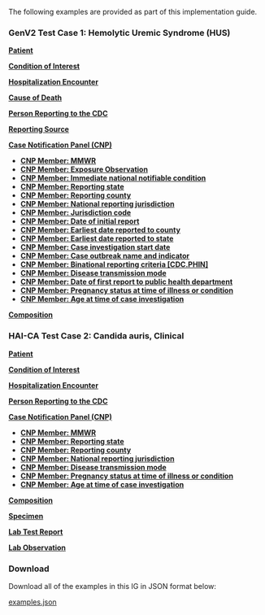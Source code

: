 The following examples are provided as part of this implementation guide.

### GenV2 Test Case 1: Hemolytic Uremic Syndrome (HUS)

**[Patient](Patient-GenV2-TC-Patient.html)**

**[Condition of Interest](Condition-GenV2-TC-Condition.html)**

**[Hospitalization Encounter](Encounter-GenV2-TC-Hospitalization.html)**

**[Cause of Death](Observation-GenV2-TC-CauseOfDeath.html)**

**[Person Reporting to the CDC](Practitioner-GenV2-TC-Person-Reporting.html)**

**[Reporting Source](Organization-GenV2-TC-Reporting-Source.html)**

**[Case Notification Panel (CNP)](Observation-GenV2-TC-CNP.html)**

  * **[CNP Member: MMWR](Observation-GenV2-TC-MMWR.html)**
  * **[CNP Member: Exposure Observation](Observation-GenV2-TC-Exposure.html)**
  * **[CNP Member: Immediate national notifiable condition](Observation-GenV2-TC-CNP-Member1.html)**
  * **[CNP Member: Reporting state](Observation-GenV2-TC-CNP-Member2.html)**
  * **[CNP Member: Reporting county](Observation-GenV2-TC-CNP-Member3.html)**
  * **[CNP Member: National reporting jurisdiction](Observation-GenV2-TC-CNP-Member4.html)**
  * **[CNP Member: Jurisdiction code](Observation-GenV2-TC-CNP-Member5.html)**
  * **[CNP Member: Date of initial report](Observation-GenV2-TC-CNP-Member6.html)**
  * **[CNP Member: Earliest date reported to county](Observation-GenV2-TC-CNP-Member7.html)**
  * **[CNP Member: Earliest date reported to state](Observation-GenV2-TC-CNP-Member8.html)**
  * **[CNP Member: Case investigation start date](Observation-GenV2-TC-CNP-Member9.html)**
  * **[CNP Member: Case outbreak name and indicator](Observation-GenV2-TC-CNP-Member10.html)**
  * **[CNP Member: Binational reporting criteria [CDC.PHIN]](Observation-GenV2-TC-CNP-Member11.html)**
  * **[CNP Member: Disease transmission mode](Observation-GenV2-TC-CNP-Member12.html)**
  * **[CNP Member: Date of first report to public health department](Observation-GenV2-TC-CNP-Member13.html)**
  * **[CNP Member: Pregnancy status at time of illness or condition](Observation-GenV2-TC-CNP-Member14.html)**
  * **[CNP Member: Age at time of case investigation](Observation-GenV2-TC-CNP-Member15.html)**

**[Composition](Composition-GenV2-TC-Composition.html)**

### HAI-CA Test Case 2: Candida auris, Clinical

**[Patient](Patient-HAICA-TC-Patient.html)**

**[Condition of Interest](Condition-HAICA-TC-Condition.html)**

**[Hospitalization Encounter](Encounter-HAICA-TC-Hospitalization.html)**

**[Person Reporting to the CDC](Practitioner-HAICA-TC-Person-Reporting.html)**

**[Case Notification Panel (CNP)](Observation-HAICA-TC-CNP.html)**

  * **[CNP Member: MMWR](Observation-HAICA-TC-MMWR.html)**
  * **[CNP Member: Reporting state](Observation-HAICA-TC-CNP-Member1.html)**
  * **[CNP Member: Reporting county](Observation-HAICA-TC-CNP-Member2.html)**
  * **[CNP Member: National reporting jurisdiction](Observation-HAICA-TC-CNP-Member3.html)**
  * **[CNP Member: Disease transmission mode](Observation-HAICA-TC-CNP-Member4.html)**
  * **[CNP Member: Pregnancy status at time of illness or condition](Observation-HAICA-TC-CNP-Member5.html)**
  * **[CNP Member: Age at time of case investigation](Observation-HAICA-TC-CNP-Member6.html)**

**[Composition](Composition-HAICA-TC-Composition.html)**

**[Specimen](Specimen-HAICA-TC-Specimen.html)**

**[Lab Test Report](DiagnosticReport-HAICA-TC-Lab-DiagnosticReport.html)**

**[Lab Observation](Observation-HAICA-TC-Lab-Observation.html)**


### Download

Download all of the examples in this IG in JSON format below:

[examples.json](examples.json.zip)